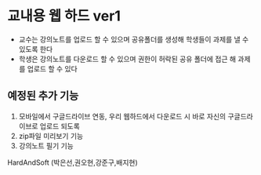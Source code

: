 # 교내용 웹 하드 ver1 #

* 교수는 강의노트를 업로드 할 수 있으며 공유폴더를 생성해 학생들이 과제를 낼 수 있도록 한다
* 학생은 강의노트를 다운로드 할 수 있으며 권한이 허락된 공유 폴더에 접근 해 과제를 업로드 할 수 있다

## 예정된 추가 기능
1. 모바일에서 구글드라이브 연동, 우리 웹하드에서 다운로드 시 바로 자신의 구글드라이브로 업로드 되도록
2. zip파일 미리보기 기능
3. 강의노트 필기 기능


HardAndSoft (박은선,권오현,강준구,배지현)